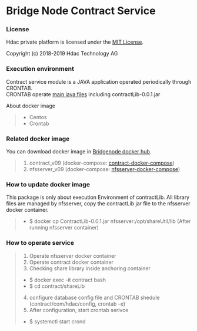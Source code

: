 Bridge Node Contract Service
======================

### License

Hdac private platform is licensed under the [MIT License](http://opensource.org/licenses/MIT).

Copyright (c) 2018-2019 Hdac Technology AG


### Execution environment 

Contract service module is a JAVA application operated periodically through CRONTAB.  
CRONTAB operate [main java files](com/hdac/main/) including contractLib-0.0.1.jar

About docker image
>- Centos
>- Crontab


### Related docker image 

You can download docker image in [Bridgenode docker hub](https://hub.docker.com/r/hdac/bridgenode).
>1. contract_v09 (docker-compose: [contract-docker-compose](docker/docker-compose/contract))
>2. nfsserver_v09 (docker-compose: [nfsserver-docker-compose](docker/docker-compose/nfsserver))


### How to update docker image

This package is only about execution Environment of contractLib.
All library files are managed by nfsserver, copy the contractLib jar file to the nfsserver docker container.  
>- $ docker cp ContractLib-0.0.1.jar nfsserver:/opt/shareUtil/lib (After running nfsserver container)


### How to operate service

>1. Operate nfsserver docker container
>2. Operate contract docker container
>3. Checking share library inside anchoring container  
>- $ docker exec -it contract bash  
>- $ cd contract/shareLib  
>4. configure database config file and CRONTAB shedule (contract/com/hdac/config, crontab -e)
>5. After configuration, start crontab serivce  
>- $ systemctl start crond







